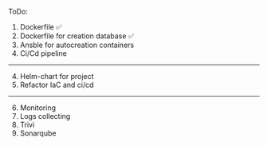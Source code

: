 ToDo:
1. Dockerfile ✅
2. Dockerfile for creation database ✅
3. Ansble for autocreation containers
4. Ci/Cd pipeline
----------------------------------------
4. Helm-chart for project
5. Refactor IaC and ci/cd
----------------------------------------
6. Monitoring
7. Logs collecting
8. Trivi
9. Sonarqube 